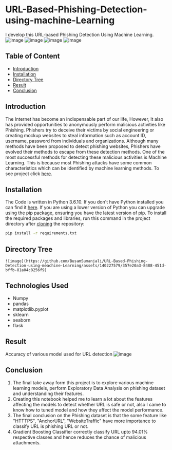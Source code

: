 # URL-Based-Phishing-Detection-using-machine-Learning
I develop this URL-based Phishing Detection Using Machine Learning.
![image](https://github.com/BusamSumanjali/URL-Based-Phishing-Detection-using-meachine-Learning/assets/140227579/5ad7b31d-dc4e-408e-93bf-a7ace241c64a)
![image](https://github.com/BusamSumanjali/URL-Based-Phishing-Detection-using-meachine-Learning/assets/140227579/addff844-ff2c-4f02-8054-8603a9283b06)
![image](https://github.com/BusamSumanjali/URL-Based-Phishing-Detection-using-meachine-Learning/assets/140227579/57ceb552-c7e2-45ec-8d50-ef2046577f1c)
![image](https://github.com/BusamSumanjali/URL-Based-Phishing-Detection-using-meachine-Learning/assets/140227579/522c8746-14ed-48cd-8fc6-63b2712cc2c2)


## Table of Content
  * [Introduction](#introduction)
  * [Installation](#installation)
  * [Directory Tree](#directory-tree)
  * [Result](#result)
  * [Conclusion](#conclusion)

## Introduction

The Internet has become an indispensable part of our life, However, It also has provided opportunities to anonymously perform malicious activities like Phishing. Phishers try to deceive their victims by social engineering or creating mockup websites to steal information such as account ID, username, password from individuals and organizations. Although many methods have been proposed to detect phishing websites, Phishers have evolved their methods to escape from these detection methods. One of the most successful methods for detecting these malicious activities is Machine Learning. This is because most Phishing attacks have some common characteristics which can be identified by machine learning methods. To see project click [here]("/").


## Installation
The Code is written in Python 3.6.10. If you don't have Python installed you can find it [here](https://www.python.org/downloads/). If you are using a lower version of Python you can upgrade using the pip package, ensuring you have the latest version of pip. To install the required packages and libraries, run this command in the project directory after [cloning](https://www.howtogeek.com/451360/how-to-clone-a-github-repository/) the repository:
```bash
pip install -r requirements.txt
```

## Directory Tree 
```
![image](https://github.com/BusamSumanjali/URL-Based-Phishing-Detection-using-meachine-Learning/assets/140227579/357e20a3-8488-451d-bffb-81a04c8256f9)

```
## Technologies Used
* Numpy
* pandas
* matplotlib.pyplot
* sklearn
* seaborn
* flask

## Result

Accuracy of various model used for URL detection
![image](https://github.com/BusamSumanjali/URL-Based-Phishing-Detection-using-meachine-Learning/assets/140227579/9d31ccb4-5977-4002-adfb-ed2d32ba15ce)

## Conclusion
1. The final take away form this project is to explore various machine learning models, perform Exploratory Data Analysis on phishing dataset and understanding their features. 
2. Creating this notebook helped me to learn a lot about the features affecting the models to detect whether URL is safe or not, also I came to know how to tuned model and how they affect the model performance.
3. The final conclusion on the Phishing dataset is that the some feature like "HTTTPS", "AnchorURL", "WebsiteTraffic" have more importance to classify URL is phishing URL or not. 
4. Gradient Boosting Classifier correctly classify URL upto 94.01% respective classes and hence reduces the chance of malicious attachments.


